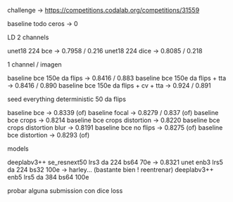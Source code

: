 challenge -> https://competitions.codalab.org/competitions/31559

baseline todo ceros -> 0

LD 2 channels

unet18 224 bce -> 0.7958 / 0.216
unet18 224 dice -> 0.8085 / 0.218

1 channel / imagen

baseline bce 150e da flips -> 0.8416 / 0.883
baseline bce 150e da flips + tta -> 0.8416 / 0.890
baseline bce 150e da flips + cv + tta -> 0.924 / 0.891

seed everything deterministic 50 da flips

baseline bce -> 0.8339 (of)
baseline focal -> 0.8279 / 0.837 (of)
baseline bce crops -> 0.8214
baseline bce crops distortion -> 0.8220
baseline bce crops distortion blur -> 0.8191
baseline bce no flips -> 0.8275 (of)
baseline bce distortion -> 0.8293 (of)

models

deeplabv3++ se_resnext50 lrs3 da 224 bs64 70e -> 0.8321
unet enb3 lrs5 da 224 bs32 100e -> harley... (bastante bien ! reentrenar)
deeplabv3++ enb5 lrs5 da 384 bs64 100e

probar alguna submission con dice loss
